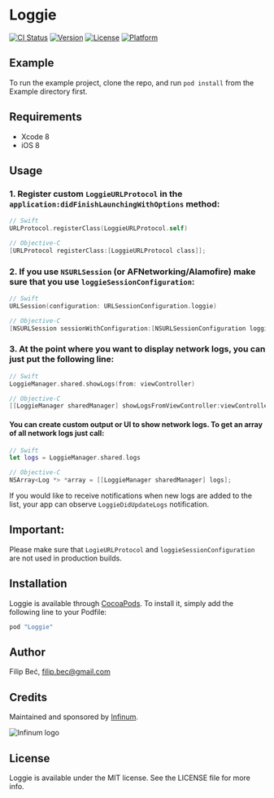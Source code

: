 # Loggie

[![CI Status](http://img.shields.io/travis/infinum/iOS-Loggie.svg?style=flat)](https://travis-ci.org/infinum/iOS-Loggie)
[![Version](https://img.shields.io/cocoapods/v/Loggie.svg?style=flat)](http://cocoapods.org/pods/Loggie)
[![License](https://img.shields.io/cocoapods/l/Loggie.svg?style=flat)](http://cocoapods.org/pods/Loggie)
[![Platform](https://img.shields.io/cocoapods/p/Loggie.svg?style=flat)](http://cocoapods.org/pods/Loggie)

## Example

To run the example project, clone the repo, and run `pod install` from the Example directory first.

## Requirements

- Xcode 8
- iOS 8

## Usage

### 1. Register custom `LoggieURLProtocol` in the `application:didFinishLaunchingWithOptions` method:

```swift
// Swift
URLProtocol.registerClass(LoggieURLProtocol.self)
```

```objective-c
// Objective-C
[URLProtocol registerClass:[LoggieURLProtocol class]];
```

### 2. If you use `NSURLSession` (or AFNetworking/Alamofire) make sure that you use `loggieSessionConfiguration`:

```swift
// Swift
URLSession(configuration: URLSessionConfiguration.loggie)
```

```objective-c
// Objective-C
[NSURLSession sessionWithConfiguration:[NSURLSessionConfiguration loggieSessionConfiguration]];
```

### 3. At the point where you want to display network logs, you can just put the following line:

```swift
// Swift
LoggieManager.shared.showLogs(from: viewController)
```

```objective-c
// Objective-C
[[LoggieManager sharedManager] showLogsFromViewController:viewController filter:nil];
```

#### You can create custom output or UI to show network logs. To get an array of all network logs just call:

```swift
// Swift
let logs = LoggieManager.shared.logs
```

```objective-c
// Objective-C
NSArray<Log *> *array = [[LoggieManager sharedManager] logs];
```

If you would like to receive notifications when new logs are added to the list, your app can observe `LoggieDidUpdateLogs` notification.

## Important:
Please make sure that `LogieURLProtocol` and `loggieSessionConfiguration` are not used in production builds.

## Installation

Loggie is available through [CocoaPods](http://cocoapods.org). To install
it, simply add the following line to your Podfile:

```ruby
pod "Loggie"
```

## Author

Filip Beć, filip.bec@gmail.com

## Credits

Maintained and sponsored by [Infinum](http://www.infinum.co).

![Infinum logo](https://cloud.githubusercontent.com/assets/1422973/24369980/9c36b0a6-12da-11e7-898a-b711ed7ca52f.png)

## License

Loggie is available under the MIT license. See the LICENSE file for more info.

